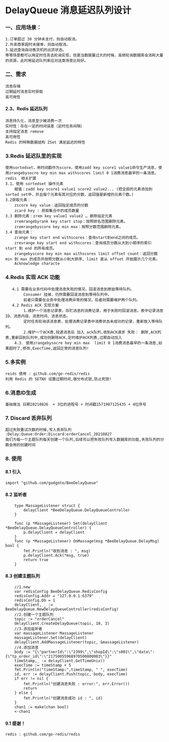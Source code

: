# DelayQueue 消息延迟队列设计

### 一、应用场景：

    1.订单超过 30 分钟未支付，则自动取消。
    2.外卖商家超时未接单，则自动取消。
    3.延迟查询自动售货机的出货状态。
    等等场景都可以用定时任务去轮询实现，但是当数据量过大的时候，高频轮询数据库会消耗大量的资源，此时用延迟队列来应对这类场景比较好。

### 二、需求

    消息存储
    过期延时消息实时获取
    高可用性

#### 2.3、Redis 延迟队列

    消息持久化，消息至少被消费一次
    实时性：存在一定的时间误差（定时任务间隔）
    支持指定消息 remove
    高可用性
    Redis 的特殊数据结构 ZSet 满足延迟的特性

### 3.Redis 延迟队里的实现

    使用sortedset，用时间戳作为score，使用zadd key score1 value1命令生产消息，使用zrangebysocre key min max withscores limit 0 1消费消息最早的一条消息。
    redis  相关扩展
    3.1、使用 sortedset 操作元素
        赋值：zadd key score1 value1 score2 value2... (把全部的元素添加到sorted set中，并且每个元素有其对应的分数，返回值是新增的元素个数。)
    3.2获取元素：
        zscore key value：返回指定成员的分数
        zcard key : 获取集合中的成员数量
    3.3 删除元素：zrem key value1 value2 … 删除指定元素
        zremrangebyrank key start stop：按照排名范围删除元素。
        zremrangebyscore key min max：按照分数范围删除元素。
    3.4 查询元素：
        zrange key start end withscores：查询start到end之间的成员。
        zrevrange key start end withscores：查询成员分数从大到小顺序的索引 start 到 end 的所有成员。
        zrangebyscore key min max withscores limit offset count：返回分数 min 到 max 的成员并按照分数从小到大排序, limit 是从 offset 开始展示几个元素。
        Acknowledge characte

### 4.Redis 实现 ACK 功能

       4.1 需要在业务代码中处理消息失败的情况，回滚消息到原始等待队列。
            Consumer 挂掉，仍然需要回滚消息到等待队列中。
            前者只需要在业务中处理消费异常的情况，后者则需要维护两个队列。
       4.2 Redis ACK 实现方案
            1.维护一个消息记录表，存贮消息的消费记录，用于失败时回滚消息。表中记录消息ID、消息内容、消息时间、消息状态。
            定时任务轮询该消息表，处理消费记录表中消费状态未成功的记录，重新放入等待队列。
            2.维护一个ACK表,投递消息后 加入 ack队列,收到ACK请求 失败： 删除,ACK列表,重新回到队列中,成功则删除ACK,定时维护ACK列表,过期自动加入
        4.3. 使用zrangebysocre key min max  limit 0 1消费消息最早的一条消息,如果超时了,修改,ExecTime,返回正常的消息队列!

### 5.多实例
    reids 使用 : github.com/go-redis/redis
    利用 Redis 的 SETNX 设置过期时间,做分布式锁,防止死锁!

### 6.消息ID生成

    基础做法 日期20210826  + 3位的进程号 + 时间戳1571987125435 + 4位序号

### 7. Discard 丢弃队列

    超过失败重试次数的时候,写入丢弃队列 :Delay:Queue:Order:Discard:orderCancel_20210827
    我们为每一个主题队列每天创建一个队列,后续可以把失败队列写入数据库的功能,失败队列的分数会用的创建时间

### 8. 使用

#### 8.1 引入
    import "github.com/godgoto/BeeDelayQueue"
#### 8.2 监听者

```cgo
    type MassageListener struct {
        delayClient *BeeDelayQueue.DelayQueueController
    }

    func (p *MassageListener) Set(delayClient *BeeDelayQueue.DelayQueueController) {
        p.delayClient = delayClient
    }
    func (p *MassageListener) OnMassage(msg *BeeDelayQueue.DelayMsg) bool {
        fmt.Println("收到消息 : ", msg)
        p.delayClient.Ack(*msg, true)
        return true
    }

```

#### 8.3 创建主题队列

```cgo
    //1.new
    var redisConfig BeeDelayQueue.RedisConfig
    redisConfig.Addr = "127.0.0.1:6379"
    redisConfig.Db = 1
    delayClient, _ := BeeDelayQueue.NewDelayQueueController(redisConfig)
    //2.创建一个主题队列
    topic := "orderCancel"
    delayClient.CreateDelayQueue(topic, 10, 3)
    //3.添加监听者
    var massageListener MassageListener
    massageListener.Set(delayClient)
    delayClient.AddMassageListener(topic, &massageListener)
    //4.添加消息
    body := "{\"partnerId\":\"2399\",\"shopId\":\"s001\",\"data\":{\"tp_order_id\":\"21750055968970500800003\"}}"
    timeStamp,_ := delayClient.GetTimeUnix()
    execTime := timeStamp + 5
    fmt.Println("timeStamp:",timeStamp, " ", execTime)
    id, err := delayClient.Push(topic, body, execTime)
    if err != nil {
        fmt.Println("创建消息失败 : error:", err.Error())
        return
    } else {
        fmt.Println("创建消息成功 id : ", id)
    }
    chan1 := make(chan bool)
    <-chan1
```

#### 9.1 感谢！
    redis : github.com/go-redis/redis   